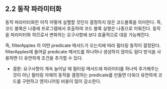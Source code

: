 ## 2.2 동작 파라미터화 
동작 파라미터화란 아직 어떻게 실핼할 것인지 결정하지 않은 코드블록을 의미한다. 
즉, 코드 블록은 나중에 프로그램에서 호출하여 코드 블록 실행은 나중으로 미뤄진다. 
동작을 파라미터화 하므로서 변화하는 요구사항에 보다 효율적으로 대응 가능해진다. 

즉, filterApples 의 어떤 predicate 메서드가 오는지에 따라 필터링 동작이 결정된다.
filterApples에 들어갈 predicate 메서드를 하나하나 생성하지 않아도 람다 방식을 사용하면 더 유연하게 조건을 추가할 수 있다. 

- 결론:  요구사항이 계속 늘어날 때 필터링 메서드에 파라미터를 하나씩 추가해주는 것이 아닌 필터링 자체의 동작을 결정하는 predicate를 만들면 더욱더 유연하게 코드를 구현하고 엔지니어링
        비용이 많이 감소한다. 